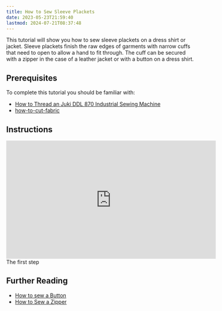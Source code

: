 ```yaml
---
title: How to Sew Sleeve Plackets
date: 2023-05-23T21:59:40
lastmod: 2024-07-21T08:37:48
---
```


This tutorial will show you how to sew sleeve plackets on a dress shirt or jacket. Sleeve plackets finish the raw edges of garments with narrow cuffs that need to open to allow a hand to fit through. The cuff can be secured with a zipper in the case of a leather jacket or with a button on a dress shirt.

## Prerequisites

To complete this tutorial you should be familiar with:

- [How to Thread an Juki DDL 870 Industrial Sewing Machine](./how-to-thread-an-juki-ddl-870-industrial-sewing-machine.md)
- [how-to-cut-fabric](./how-to-cut-fabric.md)

## Instructions

<div class="iframe-16-9-container"><iframe class="youTubeIframe" width="560" height="315" src="https://www.youtube.com/embed/6itXBwro3qc" title="YouTube video player" frameborder="0" allow="accelerometer; autoplay; clipboard-write; encrypted-media; gyroscope; picture-in-picture" allowfullscreen></iframe></div>
The first step

## Further Reading

- [How to sew a Button](./how-to-sew-a-button.md)
- [How to Sew a Zipper](./how-to-sew-a-zipper.md)
